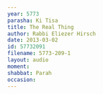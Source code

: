 ```yaml
---
year: 5773
parasha: Ki Tisa
title: The Real Thing
author: Rabbi Eliezer Hirsch
date: 2013-03-02
id: 57732091
filename: 5773-209-1
layout: audio
moment: 
shabbat: Parah
occasion: 
---
```

